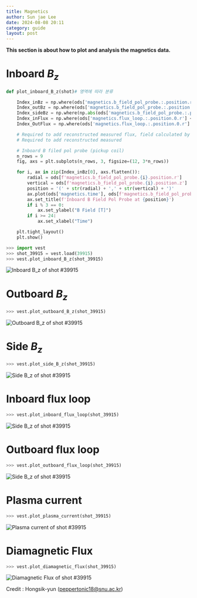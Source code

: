 ```yaml
---
title: Magnetics
author: Sun jae Lee
date: 2024-08-08 20:11
category: guide
layout: post
---
```


__This section is about how to plot and analysis the magnetics data.__

Inboard $B_{z}$
=====
```python 
def plot_inboard_B_z(shot)# 영역에 따라 분류

    Index_inBz = np.where(ods['magnetics.b_field_pol_probe.:.position.r']<0.09)
    Index_outBz = np.where(ods['magnetics.b_field_pol_probe.:.position.r']>0.795)
    Index_sideBz = np.where(np.abs(ods['magnetics.b_field_pol_probe.:.position.z']) > 0.8)
    Index_inFlux = np.where(ods['magnetics.flux_loop.:.position.0.r'] < 0.15)
    Index_OutFlux = np.where(ods['magnetics.flux_loop.:.position.0.r'] > 0.5)

    # Required to add reconstructed measured flux, field calculated by eddy current solver
    # Required to add reconstructed measured 

    # Inboard B filed pol probe (pickup coil)
    n_rows = 9
    fig, axs = plt.subplots(n_rows, 3, figsize=(12, 3*n_rows))

    for i, ax in zip(Index_inBz[0], axs.flatten()):
        radial = ods[f'magnetics.b_field_pol_probe.{i}.position.r']
        vertical = ods[f'magnetics.b_field_pol_probe.{i}.position.z']
        position = '(' + str(radial) + ',' + str(vertical) + ')'
        ax.plot(ods['magnetics.time'], ods[f'magnetics.b_field_pol_probe.{i}.field.data'])
        ax.set_title(f'Inboard B Field Pol Probe at {position}')
        if i % 3 == 0:
            ax.set_ylabel("B Field [T]")
        if i >= 24:
            ax.set_xlabel("Time")

    plt.tight_layout()
    plt.show()

>>> import vest
>>> shot_39915 = vest.load(39915)
>>> vest.plot_inboard_B_z(shot_39915)
```
![Inboard $B_z$ of shot #39915](https://satelite2517.github.io/vest/assets/images/magnetics/Inboard_B_z.png)

Outboard $B_{z}$
=====
```python 
>>> vest.plot_outboard_B_z(shot_39915)
```
![Outboard $B_z$ of shot #39915](https://satelite2517.github.io/vest/assets/images/magnetics/Outboard_B_z.png)


Side $B_{z}$
=====
```python 
>>> vest.plot_side_B_z(shot_39915)
```
![Side $B_z$ of shot #39915](https://satelite2517.github.io/vest/assets/images/magnetics/Side_B_z.png)



Inboard flux loop
=====
```python 
>>> vest.plot_inboard_flux_loop(shot_39915)
```
![Side $B_z$ of shot #39915](https://satelite2517.github.io/vest/assets/images/magnetics/Inboard_flux_loop.png)


Outboard flux loop
=====
```python 
>>> vest.plot_outboard_flux_loop(shot_39915)
```
![Side $B_z$ of shot #39915](https://satelite2517.github.io/vest/assets/images/magnetics/Outboard_flux_loop.png)



Plasma current
=====
```python 
>>> vest.plot_plasma_current(shot_39915)
```
![Plasma current of shot #39915](https://satelite2517.github.io/vest/assets/images/magnetics/plasma_current.png)


Diamagnetic Flux
=====
```python 
>>> vest.plot_diamagnetic_flux(shot_39915)
```
![Diamagnetic Flux of shot #39915](https://satelite2517.github.io/vest/assets/images/magnetics/diamagnetic_flux.png)


Credit : Hongsik-yun (peppertonic18@snu.ac.kr)
